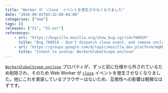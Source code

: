 ```yaml
---
title: "Worker が `close` イベントを発生させなくなりました"
date: "2016-09-02T03:32:00-04:00"
categories: ["dom"]
tags: []
releases: ["51", "52-esr"]
references:
    - url: "https://bugzilla.mozilla.org/show_bug.cgi?id=790919"
      title: "Bug 790919 - Don't dispatch close event, and remove onclose"
    - url: "https://groups.google.com/d/topic/mozilla.dev.platform/mqKBGePe4-s/discussion"
      title: "Intent to unship: WorkerGlobalScope.onclose"
---
```

[`WorkerGlobalScope.onclose`](https://developer.mozilla.org/docs/Web/API/WorkerGlobalScope/onclose) プロパティが、ずっと前に仕様から外されているため削除され、そのため Web Worker が [`close`](https://developer.mozilla.org/docs/Web/Events/close) イベントを発生させなくなりました。他にこれを実装しているブラウザーはないため、互換性への影響は軽微なはずです。
